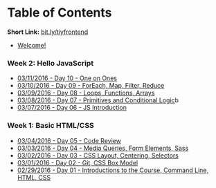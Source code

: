 # Table of Contents

**Short Link:** [bit.ly/tiyfrontend](http://bit.ly/tiyfrontend)

* [Welcome!](/intro/README.md)

<!--
### Week 12: Graduation
* 05/20/2016 - Day 60 - Graduation Dinner
* 05/19/2016 - Day 59 - Demo Day
* 05/18/2016 - Day 58 - Presentation Practice
* 05/17/2016 - Day 57 - Code Freeze
* 05/16/2016 - Day 56 - Final Project

### Week 11: Final Project
* 05/13/2016 - Day 55 - Final Project
* 05/12/2016 - Day 54 - Final Project
* 05/11/2016 - Day 53 - Final Project
* 05/10/2016 - Day 52 - Final Project
* 05/09/2016 - Day 51 - Final Project

### Week 10: Final Project
* 05/06/2016 - Day 50 - Final Project
* 05/05/2016 - Day 49 - Final Project
* 05/04/2016 - Day 48 - Final Project
* 05/03/2016 - Day 47 - Final Project
* 05/02/2016 - Day 46 - Final Project

### Week 9: Crash Courses & Review
* [04/29/2016 - Day 45 - EXTRA EXTRA: Server Side JS 2](/notes/day-36/README.md)
* [04/28/2016 - Day 44 - Angular](/notes/day-36/README.md)
* [04/27/2016 - Day 43 - APIs](/notes/day-35/README.md)
* [04/26/2016 - Day 42 - Express / Sending Emails / Texts](/notes/day-34/README.md)
* [04/25/2016 - Day 41 - ES2015](/notes/day-33/README.md)

### Week 8: Client Project
* 04/22/2016 - Day 40 - One on Ones
* 04/21/2016 - Day 39 - Client Project Work Day & Design Review
* 04/20/2016 - Day 38 - Client Project Sprint 1 Retrospective & Work Day
* 04/19/2016 - Day 37 - Client Project Work Day
* 04/18/2016 - Day 36 - Client Project Introduction

### Week 7: React / Parse
* [04/15/2016 - Day 35 - EXTRA EXTRA: Server Side JS 1](/notes/day-28/README.md)
* [04/14/2016 - Day 34 - Review](/notes/day-28/README.md)
* [04/13/2016 - Day 33 - Parse CRUD, Hoisting](/notes/day-27/README.md)
* [04/12/2016 - Day 32 - Component communication with events, Regex](/notes/day-26/README.md)
* [04/11/2016 - Day 31 - Parse user authentication](/notes/day-25/README.md)

### Week 6: React
* [04/08/2016 - Day 30 - One on Ones](/notes/day-20/README.md)
* [04/07/2016 - Day 29 - React Review](/notes/day-24/README.md)
* [04/06/2016 - Day 28 - Rendering lists in React](/notes/day-23/README.md)
* [04/05/2016 - Day 27 - Data driven components](/notes/day-22/README.md)
* [04/04/2016 - Day 26 - Hackathon Retro, Rendering React Components](/notes/day-21/README.md)

### Week 5: Backbone
* [04/01/2016 - Day 25 - EXTRA EXTRA: SQL](/notes/day-20/README.md)
* [03/31/2016 - Day 24 - Advanced Git/GitHub, Hackathon](/notes/day-20/README.md)
* [03/30/2016 - Day 23 - Views](/notes/day-19/README.md)
* [03/29/2016 - Day 22 - Models, Collections](/notes/day-18/README.md)
* [03/28/2016 - Day 21 - Router, Classes, Models](/notes/day-17/README.md)

### Week 4: jQuery
* [03/25/2016 - Day 20 - One on Ones](/notes/day-04/README.md)
* [03/24/2016 - Day 19 - Multi-user git projects, Review](/notes/day-16/README.md)
* [03/23/2016 - Day 18 - AJAX](/notes/day-15/README.md)
* [03/22/2016 - Day 17 - jQuery Forms, `this`](/notes/day-14/README.md)
* [03/21/2016 - Day 16 - Intro jQuery](/notes/day-13/README.md)

### Week 3: Advanced JS
* [03/19/2016 - Day 15 - EXTRA EXTRA: JS Review](/notes/day-04/README.md)
* [03/17/2016 - Day 14 - Interacting with the DOM, Events](/notes/day-12/README.md)
* [03/16/2016 - Day 13 - Functions Review](/notes/day-11/README.md)
* [03/15/2016 - Day 12 - Functions Review & Unit Testing](/notes/day-10/README.md)
* [03/14/2016 - Day 11 - Functions](/notes/day-09/README.md)

### Week 2: Advanced HTML/CSS, Basic JS
* [03/11/2016 - Day 10 - One on Ones](/notes/day-04/README.md)
* [03/10/2016 - Day 09 - JS: Objects and Loops](/notes/day-08/README.md)
* [03/09/2016 - Day 08 - JS: Functions and Arrays](/notes/day-07/README.md)
* [03/08/2016 - Day 07 - HTML: Form Elements, CSS: Sass, JS: Booleans and Conditional Logic](/notes/day-06/README.md)
* [03/07/2016 - Day 06 - JS: Numbers, CSS: Specificity and Positioning](/notes/day-05/README.md)


* [03/04/2016 - Day 05 - EXTRA EXTRA: Code Review](/notes/day-04/README.md)
* [03/03/2016 - Day 04 - JS Variables, CSS Media Queries and Selectors](/notes/day-04/README.md)
-->

### Week 2: Hello JavaScript
* [03/11/2016 - Day 10 - One on Ones](/notes/day-10/README.md)
* [03/10/2016 - Day 09 - ForEach, Map, Filter, Reduce](/notes/day-09/README.md)
* [03/09/2016 - Day 08 - Loops, Functions, Arrays](/notes/day-08/README.md)
* [03/08/2016 - Day 07 - Primitives and Conditional Logic](/notes/day-07/README.md)b
* [03/07/2016 - Day 06 - JS Introduction](/notes/day-06/README.md)

### Week 1: Basic HTML/CSS
* [03/04/2016 - Day 05 - Code Review](/notes/day-05/README.md)
* [03/03/2016 - Day 04 - Media Queries, Form Elements, Sass](/notes/day-04/README.md)
* [03/02/2016 - Day 03 - CSS Layout, Centering, Selectors](/notes/day-03/README.md)
* [03/01/2016 - Day 02 - Git, CSS Box Model](/notes/day-02/README.md)
* [02/29/2016 - Day 01 - Introductions to the Course, Command Line, HTML, CSS](/notes/day-01/README.md)